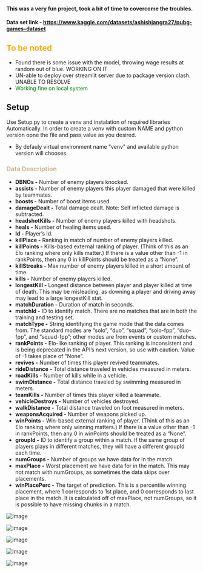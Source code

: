 #### This was a very fun project, took a bit of time to covercome the troubles. 

#### Data set link - https://www.kaggle.com/datasets/ashishjangra27/pubg-games-dataset

## <font color='Orange'> To be noted</font></br>
- Found there is some issue with the model, throwing wage results at random out of blue. WORKING ON IT
- UN-able to deploy over streamlit server due to package version clash. UNABLE TO RESOLVE
- <font color='green'>Working fine on local system</font>

## Setup
Use Setup.py to create a venv and instalation of required libraries Automatically. In order to create a venv with custom NAME and python version opne the file and pass value as you desired.</br>
- By defauly virtual environment name "venv" and available python version will chooses.


### <font color="Tan">Data Description</font><a class = 'anchor' id = 'desc'></a>
- <b>DBNOs -</b> Number of enemy players knocked.
- <b>assists -</b> Number of enemy players this player damaged that were killed by teammates.
- <b>boosts -</b> Number of boost items used.
- <b>damageDealt -</b> Total damage dealt. Note: Self inflicted damage is subtracted.
- <b>headshotKills -</b> Number of enemy players killed with headshots.
- <b>heals -</b> Number of healing items used.
- <b>Id -</b> Player’s Id.
- <b>killPlace -</b> Ranking in match of number of enemy players killed.
- <b>killPoints -</b> Kills-based external ranking of player. (Think of this as an Elo ranking where only kills matter.) If there is a value other than -1 in rankPoints, then any 0 in killPoints should be treated as a “None”.
- <b>killStreaks -</b> Max number of enemy players killed in a short amount of time.
- <b>kills -</b> Number of enemy players killed.
- <b>longestKill -</b> Longest distance between player and player killed at time of death. This may be misleading, as downing a player and driving away may lead to a large longestKill stat.
- <b>matchDuration -</b> Duration of match in seconds.
- <b>matchId -</b> ID to identify match. There are no matches that are in both the training and testing set.
- <b>matchType -</b> String identifying the game mode that the data comes from. The standard modes are “solo”, “duo”, “squad”, “solo-fpp”, “duo-fpp”, and “squad-fpp”; other modes are from events or custom matches.
- <b>rankPoints -</b> Elo-like ranking of player. This ranking is inconsistent and is being deprecated in the API’s next version, so use with caution. Value of -1 takes place of “None”.
- <b>revives -</b> Number of times this player revived teammates.
- <b>rideDistance -</b> Total distance traveled in vehicles measured in meters.
- <b>roadKills -</b> Number of kills while in a vehicle.
- <b>swimDistance -</b> Total distance traveled by swimming measured in meters.
- <b>teamKills -</b> Number of times this player killed a teammate.
- <b>vehicleDestroys -</b> Number of vehicles destroyed.
- <b>walkDistance -</b> Total distance traveled on foot measured in meters.
- <b>weaponsAcquired -</b> Number of weapons picked up.
- <b>winPoints -</b> Win-based external ranking of player. (Think of this as an Elo ranking where only winning matters.) If there is a value other than -1 in rankPoints, then any 0 in winPoints should be treated as a “None”.
- <b>groupId -</b> ID to identify a group within a match. If the same group of players plays in different matches, they will have a different groupId each time.
- <b>numGroups -</b> Number of groups we have data for in the match.
- <b>maxPlace -</b> Worst placement we have data for in the match. This may not match with numGroups, as sometimes the data skips over placements.
- <b>winPlacePerc -</b> The target of prediction. This is a percentile winning placement, where 1 corresponds to 1st place, and 0 corresponds to last place in the match. It is calculated off of maxPlace, not numGroups, so it is possible to have missing chunks in a match.


![image](https://github.com/user-attachments/assets/4b7db4b7-f6ce-4bd7-8895-d2d7e0069176)

![image](https://github.com/user-attachments/assets/408516a7-c2d5-4f60-803d-098fdd52b7a9)

![image](https://github.com/user-attachments/assets/379535ea-4b96-4a79-ac92-38dd20dcdc29)

![image](https://github.com/user-attachments/assets/3049fd03-375b-40a8-98b2-1993f35857e2)

![image](https://github.com/user-attachments/assets/b901c5cf-c73e-4d6f-9425-fb2adbec485b)
